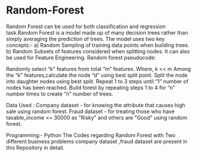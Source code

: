 # Random-Forest

Random Forest can be used for both classification and regression task.Random Forest is a model made up of many decision trees rather than simply averaging the prediction of trees. The model uses two key concepts:- a) Random Sampling of training data points when building trees. b) Random Subsets of features considered when splitting nodes. It can also be used for Feature Engineering. Random forest pseudocode:

Randomly select “k” features from total “m” features. Where, k << m
Among the “k” features,calculate the node “d” using best split point.
Split the node into daughter nodes using best split.
Repeat 1 to 3 steps until “1” number of nodes has been reached.
Build forest by repeating steps 1 to 4 for “n” number times to create “n” number of trees.

Data Used :
Company dataset - for knowing the attribute that causes high sale using random forest.
Fraud dataset - for treating those who have taxable_income <= 30000 as "Risky" and others are "Good" using random forest.

Programming:- Python The Codes regarding Random Forest with Two different business problems company dataset ,fraud dataset are present in this Repository in detail.
